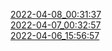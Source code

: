 [2022-04-08_00:31:37](https://danubetech.github.io/did-resolution-test-suite/gh-pages/2022-04-08_00:31:37/mochareports/reports.html)  
[2022-04-07_00:32:57](https://danubetech.github.io/did-resolution-test-suite/gh-pages/2022-04-07_00:32:57/mochareports/reports.html)  
[2022-04-06_15:56:57](https://danubetech.github.io/did-resolution-test-suite/gh-pages/2022-04-06_15:56:57/mochareports/reports.html)  

